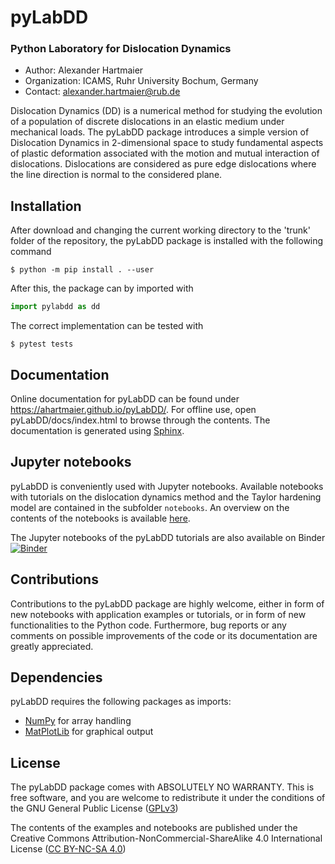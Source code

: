 # pyLabDD

### Python Laboratory for Dislocation Dynamics

  - Author: Alexander Hartmaier
  - Organization: ICAMS, Ruhr University Bochum, Germany
  - Contact: <alexander.hartmaier@rub.de>

Dislocation Dynamics (DD) is a numerical method for studying
the evolution of a population of discrete dislocations in an elastic medium under mechanical loads. The pyLabDD package
introduces a simple version of Dislocation Dynamics in 2-dimensional space to study 
fundamental aspects of plastic deformation associated with the motion and mutual interaction of dislocations. Dislocations are considered as pure edge dislocations where the line direction is normal to the considered plane.

## Installation

After download and changing the current working directory to the 'trunk' folder of the repository, the pyLabDD package is installed with the following command 

```
$ python -m pip install . --user
```

After this, the package can by imported with

```python
import pylabdd as dd
```

The correct implementation can be tested with

```
$ pytest tests
```

## Documentation

Online documentation for pyLabDD can be found under https://ahartmaier.github.io/pyLabDD/.
For offline use, open pyLabDD/docs/index.html to browse through the contents.
The documentation is generated using [Sphinx](http://www.sphinx-doc.org/en/master/).

## Jupyter notebooks

pyLabDD is conveniently used with Jupyter notebooks. 
Available notebooks with tutorials on the dislocation dynamics method and the Taylor hardening model are contained in the subfolder `notebooks`. An
overview on the contents of the notebooks is available [here](https://ahartmaier.github.io/pyLabDD/examples.html).

The Jupyter notebooks of the pyLabDD tutorials are also available on Binder 
[![Binder](https://mybinder.org/badge_logo.svg)](https://mybinder.org/v2/gh/AHartmaier/pyLabDD.git/master)


## Contributions

Contributions to the pyLabDD package are highly welcome, either in form of new 
notebooks with application examples or tutorials, or in form of new functionalities 
to the Python code. Furthermore, bug reports or any comments on possible improvements of 
the code or its documentation are greatly appreciated.

## Dependencies

pyLabDD requires the following packages as imports:

 - [NumPy](http://numpy.scipy.org) for array handling
 - [MatPlotLib](https://matplotlib.org/) for graphical output

## License

The pyLabDD package comes with ABSOLUTELY NO WARRANTY. This is free
software, and you are welcome to redistribute it under the conditions of
the GNU General Public License
([GPLv3](http://www.fsf.org/licensing/licenses/gpl.html))

The contents of the examples and notebooks are published under the 
Creative Commons Attribution-NonCommercial-ShareAlike 4.0 International License
([CC BY-NC-SA 4.0](http://creativecommons.org/licenses/by-nc-sa/4.0/))
